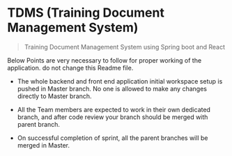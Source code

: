 # TDMS (Training Document Management System)
> Training Document Management System using Spring boot and React

Below Points are very necessary to follow for proper working of the application. do not change this Readme file.
- The whole backend and front end application initial workspace setup is pushed in Master branch. No one is allowed to make any changes
directly to Master branch. 

- All the Team members are expected to work in their own dedicated branch, and after code review your branch should be merged with parent 
branch.

- On successful completion of sprint, all the parent branches will be merged in Master. 

